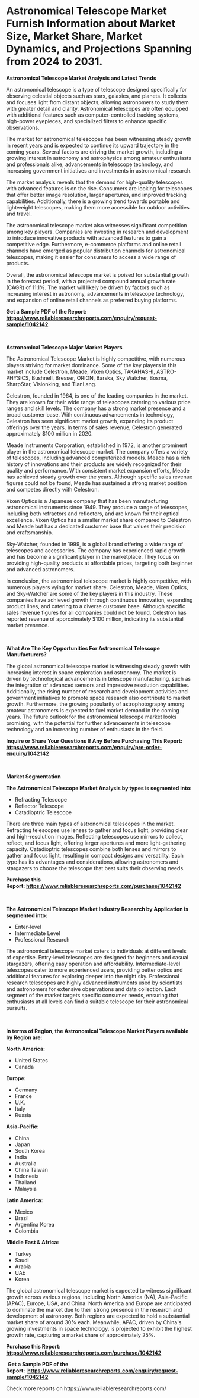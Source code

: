 <p><h1>Astronomical Telescope Market Furnish Information about Market Size, Market Share, Market Dynamics, and Projections Spanning from 2024 to 2031.</h1></p><p><strong>Astronomical Telescope Market Analysis and Latest Trends</strong></p>
<p><p>An astronomical telescope is a type of telescope designed specifically for observing celestial objects such as stars, galaxies, and planets. It collects and focuses light from distant objects, allowing astronomers to study them with greater detail and clarity. Astronomical telescopes are often equipped with additional features such as computer-controlled tracking systems, high-power eyepieces, and specialized filters to enhance specific observations.</p><p>The market for astronomical telescopes has been witnessing steady growth in recent years and is expected to continue its upward trajectory in the coming years. Several factors are driving the market growth, including a growing interest in astronomy and astrophysics among amateur enthusiasts and professionals alike, advancements in telescope technology, and increasing government initiatives and investments in astronomical research.</p><p>The market analysis reveals that the demand for high-quality telescopes with advanced features is on the rise. Consumers are looking for telescopes that offer better image resolution, larger apertures, and improved tracking capabilities. Additionally, there is a growing trend towards portable and lightweight telescopes, making them more accessible for outdoor activities and travel.</p><p>The astronomical telescope market also witnesses significant competition among key players. Companies are investing in research and development to introduce innovative products with advanced features to gain a competitive edge. Furthermore, e-commerce platforms and online retail channels have emerged as popular distribution channels for astronomical telescopes, making it easier for consumers to access a wide range of products.</p><p>Overall, the astronomical telescope market is poised for substantial growth in the forecast period, with a projected compound annual growth rate (CAGR) of 11.1%. The market will likely be driven by factors such as increasing interest in astronomy, advancements in telescope technology, and expansion of online retail channels as preferred buying platforms.</p></p>
<p><strong>Get a Sample PDF of the Report:&nbsp; <a href="https://www.reliableresearchreports.com/enquiry/request-sample/1042142">https://www.reliableresearchreports.com/enquiry/request-sample/1042142</a></strong></p>
<p>&nbsp;</p>
<p><strong>Astronomical Telescope Major Market Players</strong></p>
<p><p>The Astronomical Telescope Market is highly competitive, with numerous players striving for market dominance. Some of the key players in this market include Celestron, Meade, Vixen Optics, TAKAHASHI, ASTRO-PHYSICS, Bushnell, Bresser, ORION, Barska, Sky Watcher, Bosma, SharpStar, Visionking, and TianLang.</p><p>Celestron, founded in 1964, is one of the leading companies in the market. They are known for their wide range of telescopes catering to various price ranges and skill levels. The company has a strong market presence and a broad customer base. With continuous advancements in technology, Celestron has seen significant market growth, expanding its product offerings over the years. In terms of sales revenue, Celestron generated approximately $100 million in 2020.</p><p>Meade Instruments Corporation, established in 1972, is another prominent player in the astronomical telescope market. The company offers a variety of telescopes, including advanced computerized models. Meade has a rich history of innovations and their products are widely recognized for their quality and performance. With consistent market expansion efforts, Meade has achieved steady growth over the years. Although specific sales revenue figures could not be found, Meade has sustained a strong market position and competes directly with Celestron.</p><p>Vixen Optics is a Japanese company that has been manufacturing astronomical instruments since 1949. They produce a range of telescopes, including both refractors and reflectors, and are known for their optical excellence. Vixen Optics has a smaller market share compared to Celestron and Meade but has a dedicated customer base that values their precision and craftsmanship.</p><p>Sky-Watcher, founded in 1999, is a global brand offering a wide range of telescopes and accessories. The company has experienced rapid growth and has become a significant player in the marketplace. They focus on providing high-quality products at affordable prices, targeting both beginner and advanced astronomers.</p><p>In conclusion, the astronomical telescope market is highly competitive, with numerous players vying for market share. Celestron, Meade, Vixen Optics, and Sky-Watcher are some of the key players in this industry. These companies have achieved growth through continuous innovation, expanding product lines, and catering to a diverse customer base. Although specific sales revenue figures for all companies could not be found, Celestron has reported revenue of approximately $100 million, indicating its substantial market presence.</p></p>
<p>&nbsp;</p>
<p><strong>What Are The Key Opportunities For Astronomical Telescope Manufacturers?</strong></p>
<p><p>The global astronomical telescope market is witnessing steady growth with increasing interest in space exploration and astronomy. The market is driven by technological advancements in telescope manufacturing, such as the integration of advanced sensors and impressive resolution capabilities. Additionally, the rising number of research and development activities and government initiatives to promote space research also contribute to market growth. Furthermore, the growing popularity of astrophotography among amateur astronomers is expected to fuel market demand in the coming years. The future outlook for the astronomical telescope market looks promising, with the potential for further advancements in telescope technology and an increasing number of enthusiasts in the field.</p></p>
<p><strong>Inquire or Share Your Questions If Any Before Purchasing This Report: <a href="https://www.reliableresearchreports.com/enquiry/pre-order-enquiry/1042142">https://www.reliableresearchreports.com/enquiry/pre-order-enquiry/1042142</a></strong></p>
<p>&nbsp;</p>
<p><strong>Market Segmentation</strong></p>
<p><strong>The Astronomical Telescope Market Analysis by types is segmented into:</strong></p>
<p><ul><li>Refracting Telescope</li><li>Reflector Telescope</li><li>Catadioptric Telescope</li></ul></p>
<p><p>There are three main types of astronomical telescopes in the market. Refracting telescopes use lenses to gather and focus light, providing clear and high-resolution images. Reflecting telescopes use mirrors to collect, reflect, and focus light, offering larger apertures and more light-gathering capacity. Catadioptric telescopes combine both lenses and mirrors to gather and focus light, resulting in compact designs and versatility. Each type has its advantages and considerations, allowing astronomers and stargazers to choose the telescope that best suits their observing needs.</p></p>
<p><strong>Purchase this Report:&nbsp;<a href="https://www.reliableresearchreports.com/purchase/1042142">https://www.reliableresearchreports.com/purchase/1042142</a></strong></p>
<p>&nbsp;</p>
<p><strong>The Astronomical Telescope Market Industry Research by Application is segmented into:</strong></p>
<p><ul><li>Enter-level</li><li>Intermediate Level</li><li>Professional Research</li></ul></p>
<p><p>The astronomical telescope market caters to individuals at different levels of expertise. Entry-level telescopes are designed for beginners and casual stargazers, offering easy operation and affordability. Intermediate-level telescopes cater to more experienced users, providing better optics and additional features for exploring deeper into the night sky. Professional research telescopes are highly advanced instruments used by scientists and astronomers for extensive observations and data collection. Each segment of the market targets specific consumer needs, ensuring that enthusiasts at all levels can find a suitable telescope for their astronomical pursuits.</p></p>
<p>&nbsp;</p>
<p><strong>In terms of Region, the Astronomical Telescope Market Players available by Region are:</strong></p>
<p>
    <p> <strong> North America: </strong>
        <ul>
            <li>United States</li>
            <li>Canada</li>
        </ul>
        </p> 
    <p> <strong> Europe: </strong>
        <ul>
            <li>Germany</li>
            <li>France</li>
            <li>U.K.</li>
            <li>Italy</li>
            <li>Russia</li>
        </ul>
        </p> 
    <p> <strong> Asia-Pacific: </strong>
        <ul>
            <li>China</li>
            <li>Japan</li>
            <li>South Korea</li>
            <li>India</li>
            <li>Australia</li>
            <li>China Taiwan</li>
            <li>Indonesia</li>
            <li>Thailand</li>
            <li>Malaysia</li>
        </ul>
        </p> 
    <p> <strong> Latin America: </strong>
        <ul>
            <li>Mexico</li>
            <li>Brazil</li>
            <li>Argentina Korea</li>
            <li>Colombia</li>
        </ul>
        </p> 
    <p> <strong> Middle East & Africa: </strong>
        <ul>
            <li>Turkey</li>
            <li>Saudi</li>
            <li>Arabia</li>
            <li>UAE</li>
            <li>Korea</li>
        </ul>
    </p>
    </p>
<p><p>The global astronomical telescope market is expected to witness significant growth across various regions, including North America (NA), Asia-Pacific (APAC), Europe, USA, and China. North America and Europe are anticipated to dominate the market due to their strong presence in the research and development of astronomy. Both regions are expected to hold a substantial market share of around 30% each. Meanwhile, APAC, driven by China's growing investments in space technology, is projected to exhibit the highest growth rate, capturing a market share of approximately 25%.</p></p>
<p><strong>Purchase this Report: <a href="https://www.reliableresearchreports.com/purchase/1042142">https://www.reliableresearchreports.com/purchase/1042142</a></strong></p>
<p>&nbsp;<strong>Get a Sample PDF of the Report:&nbsp;&nbsp;<a href="https://www.reliableresearchreports.com/enquiry/request-sample/1042142">https://www.reliableresearchreports.com/enquiry/request-sample/1042142</a></strong></p>
<p><strong></strong></p>
<p>Check more reports on https://www.reliableresearchreports.com/</p>